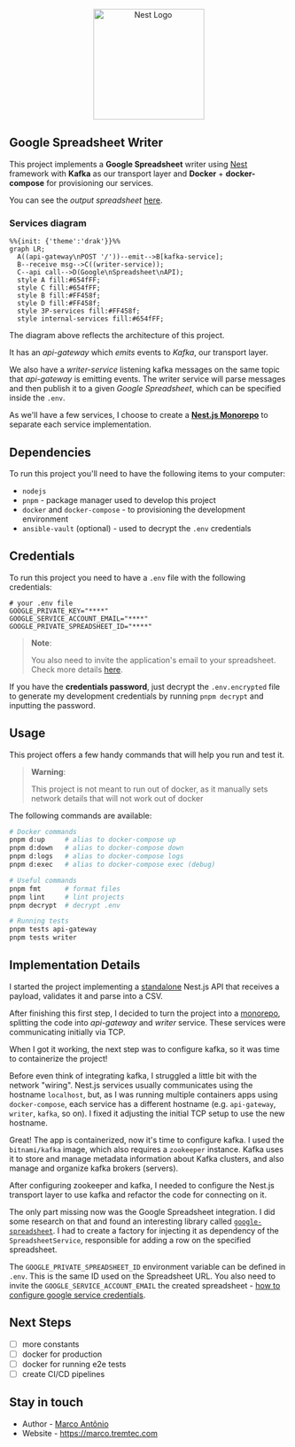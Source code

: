 <p align="center">
  <a href="http://nestjs.com/" target="blank"><img src="https://nestjs.com/img/logo-small.svg" width="200" alt="Nest Logo" /></a>
</p>

## Google Spreadsheet Writer

This project implements a **Google Spreadsheet** writer using [Nest](https://github.com/nestjs/nest) framework with **Kafka** as our transport layer and **Docker** +  **docker-compose** for provisioning our services.

You can see the *output spreadsheet* [here](https://docs.google.com/spreadsheets/d/1EPsPGMzc_lInQ8CdePUh4rgCLMWOfxFoHcLlfc_Cjl8/edit?usp=sharing).

### Services diagram

```mermaid
%%{init: {'theme':'drak'}}%%
graph LR;
  A((api-gateway\nPOST '/'))--emit-->B[kafka-service];
  B--receive msg-->C((writer-service));
  C--api call-->D(Google\nSpreadsheet\nAPI);
  style A fill:#654fFF;
  style C fill:#654fFF;
  style B fill:#FF458f;
  style D fill:#FF458f;
  style 3P-services fill:#FF458f;
  style internal-services fill:#654fFF;
```

The diagram above reflects the architecture of this project.

It has an *api-gateway* which *emits* events to *Kafka*, our transport layer.

We also have a *writer-service* listening kafka messages on the same topic that *api-gateway* is emitting events. The writer service will parse messages and then publish it to a given *Google Spreadsheet*, which can be specified inside the `.env`.

As we'll have a few services, I choose to create a **[Nest.js Monorepo](https://docs.nestjs.com/cli/monorepo)** to separate each service implementation.

## Dependencies

To run this project you'll need to have the following items to your computer:

- `nodejs`
- `pnpm` - package manager used to develop this project
- `docker` and `docker-compose` - to provisioning the development environment
- `ansible-vault` (optional) - used to decrypt the `.env` credentials

## Credentials

To run this project you need to have a `.env` file with the following credentials:

```shell
# your .env file
GOOGLE_PRIVATE_KEY="****"
GOOGLE_SERVICE_ACCOUNT_EMAIL="****"
GOOGLE_PRIVATE_SPREADSHEET_ID="****"
```

> **Note**:
>
> You also need to invite the application's email to your spreadsheet.
> Check more details [here](https://theoephraim.github.io/node-google-spreadsheet/#/getting-started/authentication?id=service-account).

If you have the **credentials password**, just decrypt the `.env.encrypted` file to generate my development credentials by running `pnpm decrypt` and inputting the password.

## Usage

This project offers a few handy commands that will help you run and test it.

> **Warning**:
>
> This project is not meant to run out of docker, as it manually sets network details that will not work out of docker

The following commands are available:

```bash
# Docker commands
pnpm d:up     # alias to docker-compose up
pnpm d:down   # alias to docker-compose down
pnpm d:logs   # alias to docker-compose logs
pnpm d:exec   # alias to docker-compose exec (debug)

# Useful commands
pnpm fmt      # format files
pnpm lint     # lint projects
pnpm decrypt  # decrypt .env

# Running tests
pnpm tests api-gateway
pnpm tests writer
```

## Implementation Details

I started the project implementing a [standalone](https://docs.nestjs.com/standalone-applications) Nest.js API that receives a payload, validates it and parse into a CSV.

After finishing this first step, I decided to turn the project into a [monorepo](https://docs.nestjs.com/cli/monorepo), splitting the code into *api-gateway* and *writer* service. These services were communicating initially via TCP.

When I got it working, the next step was to configure kafka, so it was time to containerize the project!

Before even think of integrating kafka, I struggled a little bit with the network "wiring". Nest.js services usually communicates using the hostname `localhost`, but, as I was running multiple containers apps using `docker-compose`, each service has a different hostname (e.g. `api-gateway`, `writer`, `kafka`, so on). I fixed it adjusting the initial TCP setup to use the new hostname.

Great! The app is containerized, now it's time to configure kafka. I used the `bitnami/kafka` image, which also requires a `zookeeper` instance. Kafka uses it to store and manage metadata information about Kafka clusters, and also manage and organize kafka brokers (servers).

After configuring zookeeper and kafka, I needed to configure the Nest.js transport layer to use kafka and refactor the code for connecting on it.

The only part missing now was the Google Spreadsheet integration. I did some research on that and found an interesting library called [`google-spreadsheet`](https://www.npmjs.com/package/google-spreadsheet). I had to create a factory for injecting it as dependency of the `SpreadsheetService`, responsible for adding a row on the specified spreadsheet.

The `GOOGLE_PRIVATE_SPREADSHEET_ID` environment variable can be defined in `.env`. This is the same ID used on the Spreadsheet URL. You also need to invite the `GOOGLE_SERVICE_ACCOUNT_EMAIL` the created spreadsheet - [how to configure google service credentials](https://theoephraim.github.io/node-google-spreadsheet/#/getting-started/authentication?id=service-account).

## Next Steps

- [ ] more constants
- [ ] docker for production
- [ ] docker for running e2e tests
- [ ] create CI/CD pipelines

## Stay in touch

- Author - [Marco Antônio](https://www.linkedin.com/in/masouzajunior/)
- Website - <https://marco.tremtec.com>


